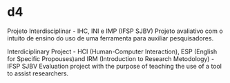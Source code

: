 # d4
Projeto Interdisciplinar - IHC, INI e IMP (IFSP SJBV)
Projeto avaliativo com o intuito de ensino do uso de uma ferramenta para auxiliar pesquisadores.

Interdiciplinary Project - HCI (Human-Computer Interaction), ESP (English for Specific Propouses)and IRM (Introduction to Research Metodology) - IFSP SJBV
Evaluation project with the purpose of teaching the use of a tool to assist researchers.
